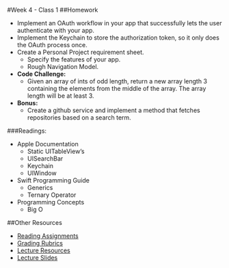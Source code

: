 #Week 4 - Class 1
##Homework
* Implement an OAuth workflow in your app that successfully lets the user authenticate with your app.
* Implement the Keychain to store the authorization token, so it only does the OAuth process once.
* Create a Personal Project requirement sheet.
	* Specify the features of your app.
	* Rough Navigation Model.
* **Code Challenge:**
	* Given an array of ints of odd length, return a new array length 3 containing the elements from the middle of the array. The array length will be at least 3.
* **Bonus:**
	* Create a github service and implement a method that fetches repositories based on a search term.

###Readings:
* Apple Documentation
  * Static UITableView’s
  * UISearchBar
  * Keychain
  * UIWindow
* Swift Programming Guide
  * Generics
  * Ternary Operator
* Programming Concepts
  * Big O

##Other Resources
* [Reading Assignments](../../Resources/ra-grading-standard/)
* [Grading Rubrics](../../Resources/)
* [Lecture Resources](lecture/)
* [Lecture Slides](https://www.icloud.com/keynote/000EtSMrX5WTirpvWCOKi-OSQ#Week4_Day1)
